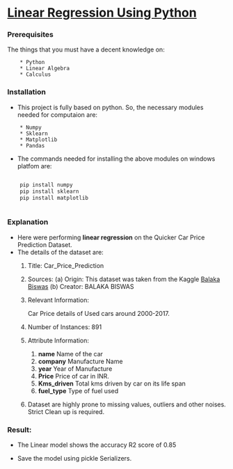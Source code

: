 # [Linear Regression Using Python](https://en.wikipedia.org/wiki/Linear_regression)

### Prerequisites

The things that you must have a decent knowledge on: 
```
    * Python
    * Linear Algebra
    * Calculus
```

### Installation

* This project is fully based on python. So, the necessary modules needed for computaion are:
```
    * Numpy
    * Sklearn
    * Matplotlib
    * Pandas
```

* The commands needed for installing the above modules on windows platfom are:
```python

    pip install numpy
    pip install sklearn
    pip install matplotlib
 
```

### Explanation 

* Here were performing **linear regression** on the Quicker Car Price Prediction Dataset.
* The details of the dataset are:
  1. Title: Car_Price_Prediction

  2. Sources:
    (a) Origin:  This dataset was taken from the Kaggle [Balaka Biswas](https://www.kaggle.com/balaka18)
    (b) Creator:  BALAKA BISWAS


  3. Relevant Information:

      Car Price details of Used cars around 2000-2017.

  4. Number of Instances: 891

  

  5. Attribute Information:

      1. **name**      Name of the car
      2. **company**   Manufacture Name
      3. **year**      Year of Manufacture
      4. **Price**      Price of car in INR.
      5. **Kms_driven**       Total kms driven by car on its life span
      6. **fuel_type**        Type of fuel used

    6. Dataset are highly prone to missing values, outliers and other noises. Strict Clean up is required.

### Result:

* The Linear model shows the accuracy R2 score of 0.85

* Save the model using pickle Serializers.